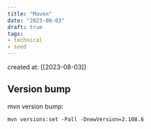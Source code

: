 ```yaml
---
title: "Maven"
date: "2023-08-03"
draft: true
tags: 
- technical
- seed
---
```


created at: [[2023-08-03]]

## Version bump

mvn version bump:

```shell
mvn versions:set -Pall -DnewVersion=2.108.6
```

